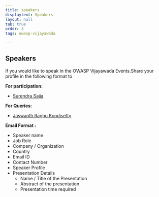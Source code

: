 ```yaml
---
title: speakers
displaytext: Speakers
layout: null
tab: true
order: 3
tags: owasp-vijayawada

---
```

## Speakers

If you would like to speak in the OWASP Vijayawada Events.Share your profile in the following format to

**For participation:**
- [Surendra Sajja](mailto:surendra.sajja@owasp.org)

**For Queries:**
- [Jaswanth Raghu Kondisetty](mailto:jaswanth.kondisetty@owasp.org)


**Email Format :**

- Speaker name
- Job Role
- Company / Organization
- Country
- Email ID
- Contact Number
- Speaker Profile
- Presentation Details
    - Name / Title of the Presentation
    - Abstract of the presentation
    - Presentation time required
